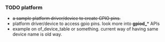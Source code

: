 ### TODO platform

* ~~a sample platform driver/device to create GPIO pins.~~
* platform driver/device to access gpio pins. look more into **gpiod_*** APIs
* example on of_device_table or something. current way of having same device name is old way.
 
